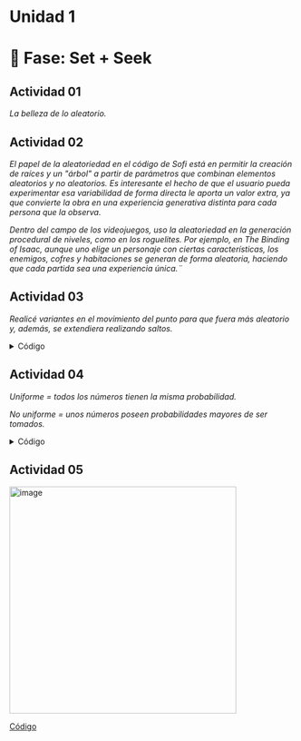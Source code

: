 # Unidad 1

# 🔎 Fase: Set + Seek

## Actividad 01
*La belleza de lo aleatorio.*

## Actividad 02

*El papel de la aleatoriedad en el código de Sofi está en permitir la creación de raíces y un "árbol" a partir de parámetros que combinan elementos aleatorios y no aleatorios. Es interesante el hecho de que el usuario pueda experimentar esa variabilidad de forma directa le aporta un valor extra, ya que convierte la obra en una experiencia generativa distinta para cada persona que la observa.*

*Dentro del campo de los videojuegos, uso la aleatoriedad en la generación procedural de niveles, como en los roguelites. Por ejemplo, en The Binding of Isaac, aunque uno elige un personaje con ciertas características, los enemigos, cofres y habitaciones se generan de forma aleatoria, haciendo que cada partida sea una experiencia única.¨*


## Actividad 03
*Realicé variantes en el movimiento del punto para que fuera más aleatorio y, además, se extendiera realizando saltos.*

<details>
  <summary>Código</summary>

```js
    // The Nature of Code
// Daniel Shiffman
// http://natureofcode.com

let walker;

function setup() {
  createCanvas(640, 240);
  walker = new Walker();
  background(255);
}

function draw() {
  walker.step();
  walker.show();
}

class Walker {
  constructor() {
    this.x = width / 2
    this.y = height / 2
  }

  show() {
    stroke('blue')
    point(this.x, this.y);
  }

  step() {
    const choice = floor(random(8));
    if (choice == 0) {
      this.x++;
    } else if (choice == 1) {
      this.x--;
    } else if (choice == 2) {
      this.y++;
    } 
      else if (choice == 3){
      this.x += 5; 
    }
      else if (choice == 4){
      this.x -= 5;  
    } 
       else if (choice == 5){
      this.y += 5;  
    } 
    else if (choice == 6){
      this.y -= 5;  
    } 
      else {
      this.y--;
    }
  }
}

```
</details> 

## Actividad 04
*Uniforme = todos los números tienen la misma probabilidad.*

*No uniforme = unos números poseen probabilidades mayores de ser tomados.*

<details>
  <summary>Código</summary>

```js
// The Nature of Code
// Daniel Shiffman
// http://natureofcode.com

let walker;

function setup() {
  createCanvas(640, 240);
  walker = new Walker();
  background(255);
}

function draw() {
  walker.step();
  walker.show();
}

class Walker {
  constructor() {
    this.x = width / 2;
    this.y = height / 2;
  }

  show() {
    stroke(0);
    point(this.x, this.y);
  }

  step() {
    const choice = floor(randomGaussian(0.1, 0));
    if (choice == 0) {
      this.x++;
    } else if (choice == 1) {
      this.x--;
    } else if (choice == 2) {
      this.y++;
    } else {
      this.y--;
    }
  }
}
```
</details> 

## Actividad 05
<img width="400" alt="image" src="https://github.com/user-attachments/assets/9cb870d2-162e-48ae-87fa-32cdc6a2f2fa" />

[Código](https://editor.p5js.org/danipipe344/full/pXRA03f5l)
